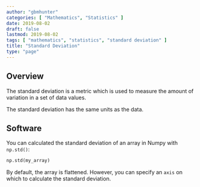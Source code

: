```yaml
---
author: "gbmhunter"
categories: [ "Mathematics", "Statistics" ]
date: 2019-08-02
draft: false
lastmod: 2019-08-02
tags: [ "mathematics", "statistics", "standard deviation" ]
title: "Standard Deviation"
type: "page"
---
```


## Overview

The standard deviation is a metric which is used to measure the amount of variation in a set of data values.

The standard deviation has the same units as the data.

## Software

You can calculated the standard deviation of an array in Numpy with `np.std()`:

```python
np.std(my_array)
```

By default, the array is flattened. However, you can specify an `axis` on which to calculate the standard deviation.